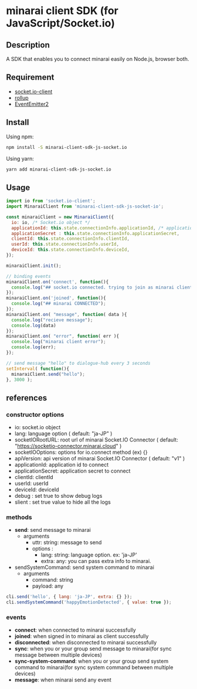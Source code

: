 minarai client SDK (for JavaScript/Socket.io)
====

## Description
A SDK that enables you to connect minarai easily on Node.js, browser both.


## Requirement
* [socket.io-client](https://github.com/socketio/socket.io-client)
* [rollup](https://github.com/rollup/rollup)
* [EventEmitter2](https://github.com/asyncly/EventEmitter2)

## Install
Using npm:
```sh
npm install -S minarai-client-sdk-js-socket.io
```

Using yarn:
```sh
yarn add minarai-client-sdk-js-socket.io
```

## Usage
```js
import io from 'socket.io-client';
import MinaraiClient from 'minarai-client-sdk-js-socket-io';

const minaraiClient = new MinaraiClient({
  io: io, /* Socket.io object */
  applicationId: this.state.connectionInfo.applicationId, /* application's id you want to connect */
  applicationSecret : this.state.connectionInfo.applicationSecret,
  clientId: this.state.connectionInfo.clientId,
  userId: this.state.connectionInfo.userId,
  deviceId: this.state.connectionInfo.deviceId,
});

minaraiClient.init();

// binding events
minaraiClient.on('connect', function(){
  console.log("## socket.io connected. trying to join as minarai client");
});
minaraiClient.on('joined', function(){
  console.log("## minarai CONNECTED");
});
minaraiClient.on( "message", function( data ){
  console.log("recieve message");
  console.log(data)
});
minaraiClient.on( "error", function( err ){
  console.log("minarai client error");
  console.log(err);
});

// send message "hello" to dialogue-hub every 3 seconds
setInterval( function(){
  minaraiClient.send("hello");
}, 3000 );
```

## references
### constructor options
 * io: socket.io object
 * lang: language option ( default: "ja-JP" )
 * socketIORootURL: root url of minarai Socket.IO Connector ( default: "https://socketio-connector.minarai.cloud" )
 * socketIOOptions: options for io.connect method (ex) {}
 * apiVersion: api version of minarai Socket.IO Connector ( default: "v1" )
 * applicationId: application id to connect
 * applicationSecret: application secret to connect
 * clientId: clientId
 * userId: userId
 * deviceId: deviceId
 * debug : set true to show debug logs
 * slient : set true value to hide all the logs

### methods
 * **send**: send message to minarai
   * arguments
     * uttr: string: message to send
     * options :
       * lang: string: language option. ex: 'ja-JP'
       * extra: any: you can pass extra info to minarai.
 * sendSystemCommand: send system command to minarai
   * arguments
     * command: string
     * payload: any

```js
cli.send('hello', { lang: 'ja-JP', extra: {} });
cli.sendSystemCommand('happyEmotionDetected', { value: true });
```

### events
 * **connect**: when connected to minarai successfully
 * **joined**: when signed in to minarai as client successfully
 * **disconnected**: when disconnected to minarai successfully
 * **sync**: when you or your group send message to minarai(for sync message between multiple devices)
 * **sync-system-command**: when you or your group send system command to minarai(for sync system command between multiple devices)
 * **message**: when minarai send any event
